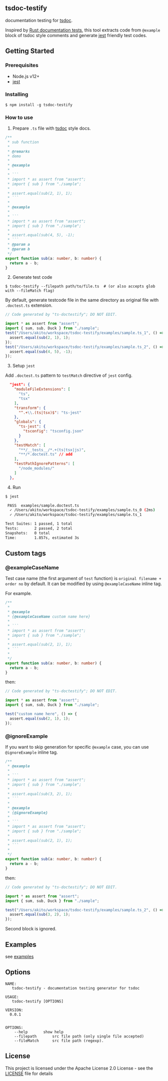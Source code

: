 ## tsdoc-testify

documentation testing for [tsdoc](https://github.com/microsoft/tsdoc).

Inspired by [Rust documentation tests](https://doc.rust-lang.org/rustdoc/documentation-tests.html),
this tool extracts code from `@example` block of tsdoc style comments and generate [jest](https://jestjs.io/) friendly test codes.

## Getting Started

### Prerequisites

- Node.js v12+
- [jest](https://www.npmjs.com/package/jest)

### Installing

```
$ npm install -g tsdoc-testify
```

### How to use

1. Prepare `.ts` file with [tsdoc](https://github.com/microsoft/tsdoc) style docs.

````ts
/**
 * sub function
 *
 * @remarks
 * demo
 *
 * @example
 *
 * ```
 * import * as assert from "assert";
 * import { sub } from "./sample";
 *
 * assert.equal(sub(2, 1), 1);
 * ```
 *
 * @example
 *
 * ```
 * import * as assert from "assert";
 * import { sub } from "./sample";
 *
 * assert.equal(sub(4, 5), -1);
 * ```
 * @param a
 * @param b
 */
export function sub(a: number, b: number) {
  return a - b;
}
````

2. Generate test code

```
$ tsdoc-testify --filepath path/to/file.ts  # (or also accepts glob with --fileMatch flag)
```

By default, generate testcode file in the same directory as original file with `.doctest.ts` extension.

```ts
// Code generated by "ts-doctestify"; DO NOT EDIT.

import * as assert from "assert";
import { sum, sub, Duck } from "./sample";
test("/Users/akito/workspace/tsdoc-testify/examples/sample.ts_1", () => {
  assert.equal(sub(2, 1), 1);
});
test("/Users/akito/workspace/tsdoc-testify/examples/sample.ts_2", () => {
  assert.equal(sub(4, 5), -1);
});
```

3. Setup `jest`

Add `.doctest.ts` pattern to `testMatch` directive of `jest` config.

```json
  "jest": {
    "moduleFileExtensions": [
      "ts",
      "tsx"
    ],
    "transform": {
      "^.+\\.(ts|tsx)$": "ts-jest"
    },
    "globals": {
      "ts-jest": {
        "tsconfig": "tsconfig.json"
      }
    },
    "testMatch": [
      "**/__tests__/*.+(ts|tsx|js)",
      "**/*.doctest.ts" // add
    ],
    "testPathIgnorePatterns": [
      "/node_modules/"
    ]
  },
```

4. Run

```sh
$ jest

 PASS  examples/sample.doctest.ts
  ✓ /Users/akito/workspace/tsdoc-testify/examples/sample.ts_0 (2ms)
  ✓ /Users/akito/workspace/tsdoc-testify/examples/sample.ts_1

Test Suites: 1 passed, 1 total
Tests:       2 passed, 2 total
Snapshots:   0 total
Time:        1.857s, estimated 3s
```

## Custom tags

### @exampleCaseName

Test case name (the first argument of `test` function) is `original filename + order no` by default.
It can be modified by using `@exampleCaseName` inline tag.

For example.

````ts
/**
 *
 * @example
 * {@exampleCaseName custom name here}
 *
 * ```
 * import * as assert from "assert";
 * import { sub } from "./sample";
 *
 * assert.equal(sub(2, 1), 1);
 * ```
 *
 */
export function sub(a: number, b: number) {
  return a - b;
}
````

then:

```ts
// Code generated by "ts-doctestify"; DO NOT EDIT.

import * as assert from "assert";
import { sum, sub, Duck } from "./sample";

test("custom name here", () => {
  assert.equal(sub(2, 1), 1);
});
```

### @ignoreExample

If you want to skip generation for specific `@example` case, you can use `@ignoreExample` inline tag.

````ts
/**
 * @example
 *
 * ```
 * import * as assert from "assert";
 * import { sub } from "./sample";
 *
 * assert.equal(sub(3, 2), 1);
 * ```
 *
 * @example
 * {@ignoreExample}
 *
 * ```
 * import * as assert from "assert";
 * import { sub } from "./sample";
 *
 * assert.equal(sub(2, 1), 1);
 * ```
 *
 */
export function sub(a: number, b: number) {
  return a - b;
}
````

then:

```ts
// Code generated by "ts-doctestify"; DO NOT EDIT.

import * as assert from "assert";
import { sum, sub, Duck } from "./sample";

test("/Users/akito/workspace/tsdoc-testify/examples/sample.ts_2", () => {
  assert.equal(sub(3, 2), 1);
});
```

Second block is ignored.

## Examples

see [examples](./examples)

## Options

```
NAME:
   tsdoc-testify - documentation testing generator for tsdoc

USAGE:
   tsdoc-testify [OPTIONS]

VERSION:
  0.0.1


OPTIONS:
	--help  	 show help
	--filepath  	 src file path (only single file accepted)
	--fileMatch  	 src file path (regexp).
```

## License

This project is licensed under the Apache License 2.0 License - see the [LICENSE](LICENSE) file for details
